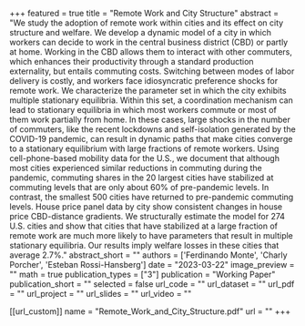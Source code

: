 
+++
featured = true
title = "Remote Work and City Structure"
abstract = "We study the adoption of remote work within cities and its effect on city structure and welfare. We develop a dynamic model of a city in which workers can decide to work in the central business district (CBD) or partly at home. Working in the CBD allows them to interact with other commuters, which enhances their productivity through a standard production externality, but entails commuting costs. Switching between modes of labor delivery is costly, and workers face idiosyncratic preference shocks for remote work. We characterize the parameter set in which the city exhibits multiple stationary equilibria. Within this set, a coordination mechanism can lead to stationary equilibria in which most workers commute or most of them work partially from home. In these cases, large shocks in the number of commuters, like the recent lockdowns and self-isolation generated by the COVID-19 pandemic, can result in dynamic paths that make cities converge to a stationary equilibrium with large fractions of remote workers. Using cell-phone-based mobility data for the U.S., we document that although most cities experienced similar reductions in commuting during the pandemic, commuting shares in the 20 largest cities have stabilized at commuting levels that are only about 60% of pre-pandemic levels. In contrast, the smallest 500 cities have returned to pre-pandemic commuting levels. House price panel data by city show consistent changes in house price CBD-distance gradients. We structurally estimate the model for 274 U.S. cities and show that cities that have stabilized at a large fraction of remote work are much more likely to have parameters that result in multiple stationary equilibria. Our results imply welfare losses in these cities that average 2.7%."
abstract_short = ""
authors = ['Ferdinando Monte', 'Charly Porcher', 'Esteban Rossi-Hansberg']
date = "2023-03-22"
image_preview = ""
math = true
publication_types = ["3"]
publication = "Working Paper"
publication_short = ""
selected = false
url_code = ""
url_dataset = ""
url_pdf = ""
url_project = ""
url_slides = ""
url_video = ""

[[url_custom]]
name = "Remote_Work_and_City_Structure.pdf"
url = ""
+++

